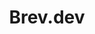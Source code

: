 ---
blog: https://brev.dev/blog
git: https://github.com/brevdev
logohandle: brevdev
sort: brev
title: Brev.dev
website: https://www.brev.dev/
---